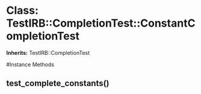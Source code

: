 # Class: TestIRB::CompletionTest::ConstantCompletionTest
**Inherits:** TestIRB::CompletionTest
    




#Instance Methods
## test_complete_constants() [](#method-i-test_complete_constants)

